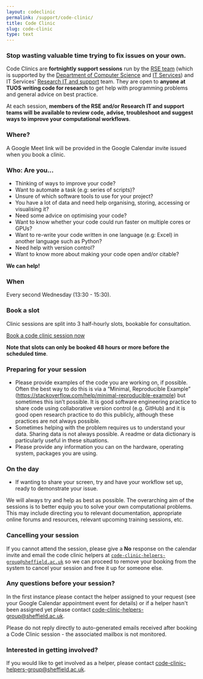 ```yaml
---
layout: codeclinic
permalink: /support/code-clinic/
title: Code Clinic
slug: code-clinic
type: text
---
```


### Stop wasting valuable time trying to fix issues on your own.

Code Clinics are **fortnightly support sessions** run by the [RSE team](https://rse.shef.ac.uk) (which is supported by the [Department of Computer Science](https://www.sheffield.ac.uk/dcs) and [IT Services](https://www.sheffield.ac.uk/departments/it-services)) and IT Services' [Research IT and support](https://www.sheffield.ac.uk/it-services/research) team.
They are open to **anyone at TUOS writing code for research** to get help with programming problems and general advice on best practice.

At each session, **members of the RSE and/or Research IT and support teams will be available to review code, advise, troubleshoot and
suggest ways to improve your computational workflows**.

### Where?

A Google Meet link will be provided in the Google Calendar invite issued when you book a clinic.

### Who: Are you...

  - Thinking of ways to improve your code?
  - Want to automate a task (e.g: series of scripts)?
  - Unsure of which software tools to use for your project?
  - You have a lot of data and need help organising, storing, accessing or visualising it?
  - Need some advice on optimising your code?
  - Want to know whether your code could run faster on multiple cores or GPUs?
  - Want to re-write your code written in one language (e.g: Excel) in another language such as Python?
  - Need help with version control?
  - Want to know more about making your code open and/or citable?

**We can help!**

### When

Every second Wednesday (13:30 - 15:30).

### Book a slot

Clinic sessions are split into 3 half-hourly slots, bookable for consultation.

<a href="https://goo.gl/forms/5MVy0jM6xQhWlpmn1" class="btn btn-primary">Book a code clinic session now</a>

**Note that slots can only be booked 48 hours or more before the scheduled time**.

### Preparing for your session

- Please provide examples of the code you are working on, if possible. Often the best way to do this is via a “Minimal, Reproducible Example” (<https://stackoverflow.com/help/minimal-reproducible-example>) but sometimes this isn’t possible. It is good software engineering practice to share code using collaborative version control (e.g. GitHub) and it is good open research practice to do this publicly, although these practices are not always possible.
- Sometimes helping with the problem requires us to understand your data. Sharing data is not always possible. A readme or data dictionary is particularly useful in these situations. 
- Please provide any information you can on the hardware, operating system, packages you are using.

### On the day

  - If wanting to share your screen, try and have your workflow set up,
    ready to demonstrate your issue.

We will always try and help as best as possible.
The overarching aim of the sessions is to better equip you to solve your own computational problems.
This may include directing you to relevant documentation, appropriate online forums and resources,
relevant upcoming training sessions, etc.

### Cancelling your session

If you cannot attend the session, please give a **No** response on the calendar invite and email the code clinic helpers at 
[`code-clinic-helpers-group@sheffield.ac.uk`](mailto:) so we can proceed to remove your booking from the system to cancel your session
and free it up for someone else.

### Any questions before your session?

In the first instance please contact the helper assigned to your request (see your Google Calendar appointment event for details)
or if a helper hasn't been assigned yet please contact <code-clinic-helpers-group@sheffield.ac.uk>.

Please do not reply directly to auto-generated emails received after booking a Code Clinic session - the associated mailbox is not monitored.

### Interested in getting involved?

If you would like to get involved as a helper, please contact <code-clinic-helpers-group@sheffield.ac.uk>.
